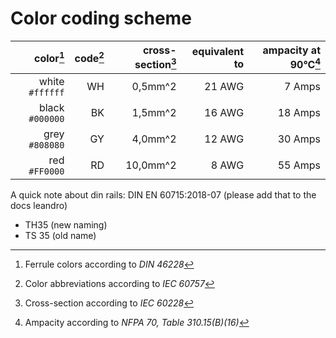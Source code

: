 # Color coding scheme

color[^1]       | code[^2]  | cross-section[^3] | equivalent to | ampacity at 90°C[^4] |
---------------:|----------:|------------------:|--------------:|---------------------:|
white `#ffffff` | WH        |  0,5mm^2          | 21 AWG        |  7 Amps              |
black `#000000` | BK        |  1,5mm^2          | 16 AWG        | 18 Amps              |
grey  `#808080` | GY        |  4,0mm^2          | 12 AWG        | 30 Amps              |
red   `#FF0000` | RD        | 10,0mm^2          |  8 AWG        | 55 Amps              |


A quick note about din rails: DIN EN 60715:2018-07 (please add that to the docs leandro)
- TH35 (new naming)
- TS 35 (old name)



[^1]: Ferrule colors according to *DIN 46228*
[^2]: Color abbreviations according to *IEC 60757*
[^3]: Cross-section according to *IEC 60228*
[^4]: Ampacity according to *NFPA 70, Table 310.15(B)(16)*


